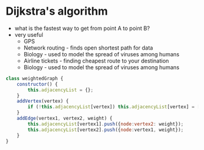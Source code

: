 # Dijkstra's algorithm
- what is the fastest way to get from point A to point B?
- very useful
    - GPS
    - Network routing - finds open shortest path for data
    - Biology - used to model the spread of viruses among humans
    - Airline tickets - finding cheapest route to your destination
    - Biology - used to model the spread of viruses among humans

````javascript
class weightedGraph {
    constructor() {
        this.adjacencyList = {};
    }
    addVertex(vertex) {
        if (!this.adjacencyList[vertex]) this.adjacencyList[vertex] = []
    }
    addEdge(vertex1, vertex2, weight) {
        this.adjacencyList[vertex1].push({node:vertex2: weight});
        this.adjacencyList[vertex2].push({node:vertex1, weight});
    }
}
````
